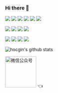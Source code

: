 ### Hi there 👋
[![](https://img.shields.io/badge/@hocgin-博客-blue?style=flat)](https://hocg.in/) 
[![](https://img.shields.io/badge/@hocgin-简历-blue?style=flat)](https://resume.hocg.in/) 
[![](https://img.shields.io/badge/@hocgin-项目(logspot)-blue?style=flat)](https://logspot.hocgin.top/)
[![](https://img.shields.io/badge/@hocgin-项目(projects)-blue?style=flat)](https://projects.hocg.in/) 
[![](https://img.shields.io/badge/@hocgin-导航-blue?style=flat)](https://panda.hocg.in/)
[![](https://img.shields.io/badge/@hocgin-UI-blue?style=flat)](https://ui.hocg.in/)

[![](https://img.shields.io/badge/package-maven-red?style=flat)](https://search.maven.org/search?q=g:in.hocg*)
[![](https://img.shields.io/badge/package-npm-red?style=flat)](https://www.npmjs.com/search?q=%40hocgin)
[![](https://img.shields.io/badge/package-docker-red?style=flat)](https://hub.docker.com/search?q=hocgin)
[![](https://img.shields.io/badge/package-action-red?style=flat)](https://github.com/marketplace?query=hocgin+)

[![](https://img.shields.io/badge/starter-spring--boot-green?style=flat)](https://github.com/hocgin/spring-boot-starters-project)
[![](https://img.shields.io/badge/starter-antd-green?style=flat)](https://github.com/hocgin/antd-starter)
[![](https://img.shields.io/badge/starter-taro-green?style=flat)](https://github.com/hocgin/taro-starter)
[![](https://img.shields.io/badge/starter-action-green?style=flat)](https://github.com/hocgin/action-starter)

![hocgin's github stats](https://github-readme-stats.vercel.app/api?username=hocgin&show_icons=true&hide_title=true&hide_border=true)  

<img src="http://cdn.hocgin.top/uPic/mp-logo.jpg" width="100" alt="微信公众号"/> 👈

<!--
**hocgin/hocgin** is a ✨ _special_ ✨ repository because its `README.md` (this file) appears on your GitHub profile.

Here are some ideas to get you started:

- 🔭 I’m currently working on ...
- 🌱 I’m currently learning ...
- 👯 I’m looking to collaborate on ...
- 🤔 I’m looking for help with ...
- 💬 Ask me about ...
- 📫 How to reach me: ...
- 😄 Pronouns: ...
- ⚡ Fun fact: ...
-->
